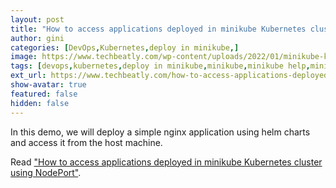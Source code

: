 ```yaml
---
layout: post
title: "How to access applications deployed in minikube Kubernetes cluster using NodePort"
author: gini
categories: [DevOps,Kubernetes,deploy in minikube,]
image: https://www.techbeatly.com/wp-content/uploads/2022/01/minikube-kubernetes-techbeatly-1024x576.png
tags: [devops,kubernetes,deploy in minikube,minikube,minikube help,minikube using vagrant and ansible,]
ext_url: https://www.techbeatly.com/how-to-access-applications-deployed-in-minikube-kubernetes-cluster/
show-avatar: true
featured: false
hidden: false
---
```


In this demo, we will deploy a simple nginx application using helm charts and access it from the host machine.

Read ["How to access applications deployed in minikube Kubernetes cluster using NodePort"](https://www.techbeatly.com/how-to-access-applications-deployed-in-minikube-kubernetes-cluster/).
